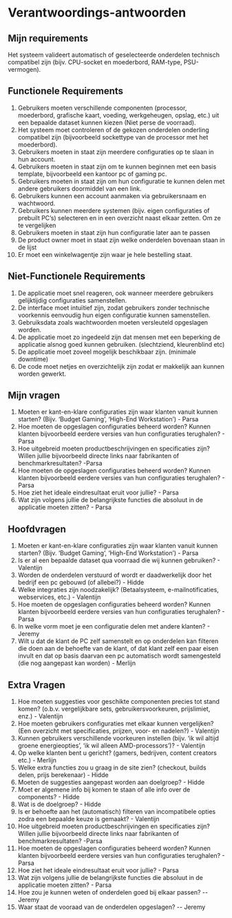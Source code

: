 # Verantwoordings-antwoorden
## Mijn requirements
Het systeem valideert automatisch of geselecteerde onderdelen technisch compatibel zijn (bijv. CPU-socket en moederbord, RAM-type, PSU-vermogen).
## Functionele Requirements
1. Gebruikers moeten verschillende componenten (processor, moederbord, grafische kaart, voeding, werkgeheugen, opslag, etc.) uit een bepaalde dataset kunnen kiezen (Niet perse de voorraad).
2. Het systeem moet controleren of de gekozen onderdelen onderling compatibel zijn (bijvoorbeeld sockettype van de processor met het moederbord).
3. Gebruikers moeten in staat zijn meerdere configuraties op te slaan in hun account.
4. Gebruikers moeten in staat zijn om te kunnen beginnen met een basis template, bijvoorbeeld een kantoor pc of gaming pc.
5. Gebruikers moeten in staat zijn om hun configuratie te kunnen delen met andere gebruikers doormiddel van een link.
6. Gebruikers kunnen een account aanmaken via gebruikersnaam en wachtwoord.
7. Gebruikers kunnen meerdere systemen (bijv. eigen configuraties of prebuilt PC’s) selecteren en in een overzicht naast elkaar zetten. Om ze te vergelijken
8. Gebruikers moeten in staat zijn hun configuratie later aan te passen
9. De product owner moet in staat zijn welke onderdelen bovenaan staan in de lijst
10. Er moet een winkelwagentje zijn waar je hele bestelling staat.

## Niet-Functionele Requirements
1. De applicatie moet snel reageren, ook wanneer meerdere gebruikers gelijktijdig configuraties samenstellen.
2. De interface moet intuïtief zijn, zodat gebruikers zonder technische voorkennis eenvoudig hun eigen configuratie kunnen samenstellen.
3. Gebruiksdata zoals wachtwoorden moeten versleuteld opgeslagen worden.
4. De applicatie moet zo ingedeeld zijn dat mensen met een beperking de applicatie alsnog goed kunnen gebruiken. (slechtziend, kleurenblind etc)
5. De applicatie moet zoveel mogelijk beschikbaar zijn. (minimale downtime)
6. De code moet netjes en overzichtelijk zijn zodat er makkelijk aan kunnen worden gewerkt.

## Mijn vragen
1. Moeten er kant-en-klare configuraties zijn waar klanten vanuit kunnen starten? (Bijv. ‘Budget Gaming’, ‘High-End Workstation’) - Parsa
2. Hoe moeten de opgeslagen configuraties beheerd worden? Kunnen klanten bijvoorbeeld eerdere versies van hun configuraties terughalen? - Parsa
3. Hoe uitgebreid moeten productbeschrijvingen en specificaties zijn? Willen jullie bijvoorbeeld directe links naar fabrikanten of benchmarkresultaten? -Parsa
4. Hoe moeten de opgeslagen configuraties beheerd worden? Kunnen klanten bijvoorbeeld eerdere versies van hun configuraties terughalen? - Parsa
5. Hoe ziet het ideale eindresultaat eruit voor jullie? - Parsa
6. Wat zijn volgens jullie de belangrijkste functies die absoluut in de applicatie moeten zitten? - Parsa
## Hoofdvragen
1. Moeten er kant-en-klare configuraties zijn waar klanten vanuit kunnen starten? (Bijv. ‘Budget Gaming’, ‘High-End Workstation’) - Parsa
2. Is er al een bepaalde dataset qua voorraad die wij kunnen gebruiken? - Valentijn
3. Worden de onderdelen verstuurd of wordt er daadwerkelijk door het bedrijf een pc gebouwd (of allebei?) - Hidde
4. Welke integraties zijn noodzakelijk? (Betaalsysteem, e-mailnotificaties, webservices, etc.) - Valentijn
5. Hoe moeten de opgeslagen configuraties beheerd worden? Kunnen klanten bijvoorbeeld eerdere versies van hun configuraties terughalen? - Parsa
6. In welke vorm moet je een configuratie delen met andere klanten? - Jeremy
7. Wilt u dat de klant de PC zelf samenstelt en op onderdelen kan filteren die doen aan de behoefte van de klant, of dat klant zelf
een paar eisen invult en dat op basis daarvan een pc automatisch wordt samengesteld (die nog aangepast kan worden) - Merlijn

## Extra Vragen
1. Hoe moeten suggesties voor geschikte componenten precies tot stand komen? (o.b.v. vergelijkbare sets, gebruikersvoorkeuren, prijslimiet, enz.) - Valentijn
2. Hoe moeten gebruikers configuraties met elkaar kunnen vergelijken? (Een overzicht met specificaties, prijzen, voor- en nadelen?) - Valentijn
3. Kunnen gebruikers verschillende voorkeuren instellen (bijv. ‘ik wil altijd groene energieopties’, ‘ik wil alleen AMD-processors’)? - Valentijn
4. Op welke klanten bent u gericht? (gamers, bedrijven, content creators etc.) - Merlijn
5. Welke extra functies zou u graag in de site zien? (checkout, builds delen, prijs berekenaar) - Hidde
6. Moeten de suggesties aangepast worden aan doelgroep? - Hidde
7. Moet er algemene info bij komen te staan of alle info over de components? - Hidde
8. Wat is de doelgroep? - Hidde
9. Is er behoefte aan het (automatisch) filteren van incompatibele opties zodra een bepaalde keuze is gemaakt? - Valentijn
10. Hoe uitgebreid moeten productbeschrijvingen en specificaties zijn? Willen jullie bijvoorbeeld directe links naar fabrikanten of benchmarkresultaten? -Parsa
11. Hoe moeten de opgeslagen configuraties beheerd worden? Kunnen klanten bijvoorbeeld eerdere versies van hun configuraties terughalen? - Parsa
12. Hoe ziet het ideale eindresultaat eruit voor jullie? - Parsa
13. Wat zijn volgens jullie de belangrijkste functies die absoluut in de applicatie moeten zitten? - Parsa
14. Hoe zou je kunnen weten of onderdelen goed bij elkaar passen? -- Jeremy
15. Waar staat de vooraad van de onderdelen opgeslagen? -- Jeremy
